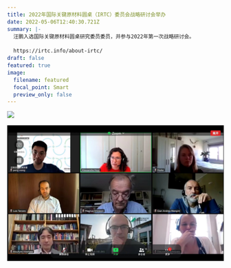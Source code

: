 ```yaml
---
title: 2022年国际关键原材料圆桌（IRTC）委员会战略研讨会举办
date: 2022-05-06T12:40:30.721Z
summary: |-
  汪鹏入选国际关键原材料圆桌研究委员委员，并参与2022年第一次战略研讨会。

  https://irtc.info/about-irtc/
draft: false
featured: true
image:
  filename: featured
  focal_point: Smart
  preview_only: false
---
```

<!--StartFragment-->

![](https://irtc.info/wp-content/uploads/2020/01/Bild1.png)

<!--EndFragment-->

![](微信图片_20220506204654.jpg)